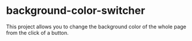 # background-color-switcher
This project allows you to change the background color of the whole page from the click of a button.
